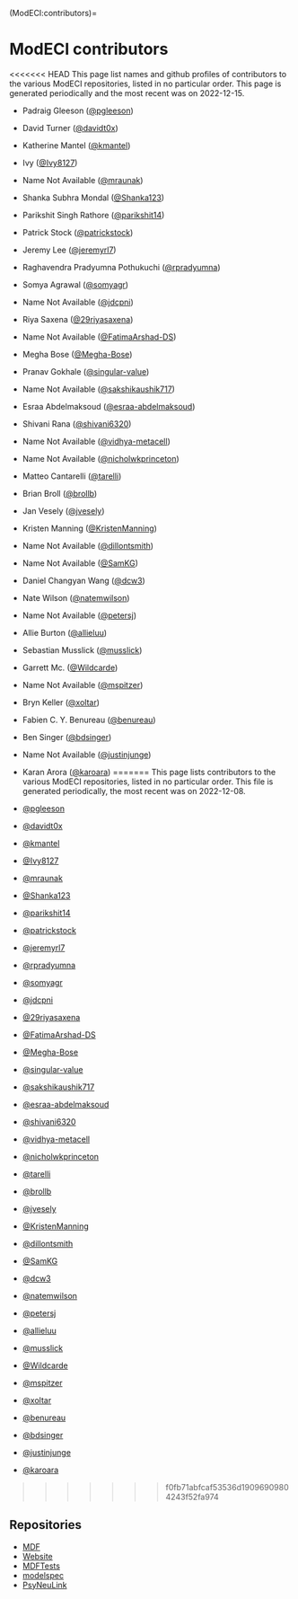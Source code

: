 (ModECI:contributors)=

# ModECI contributors

<<<<<<< HEAD
This page list names and github profiles of contributors to the various ModECI repositories, listed in no particular order.
This page is generated periodically and the most recent was on 2022-12-15.

- Padraig Gleeson ([@pgleeson](https://github.com/pgleeson))
- David Turner ([@davidt0x](https://github.com/davidt0x))
- Katherine Mantel ([@kmantel](https://github.com/kmantel))
- Ivy ([@Ivy8127](https://github.com/Ivy8127))
- Name Not Available ([@mraunak](https://github.com/mraunak))
- Shanka Subhra Mondal ([@Shanka123](https://github.com/Shanka123))
- Parikshit Singh Rathore ([@parikshit14](https://github.com/parikshit14))
- Patrick Stock ([@patrickstock](https://github.com/patrickstock))
- Jeremy Lee ([@jeremyrl7](https://github.com/jeremyrl7))
- Raghavendra Pradyumna Pothukuchi ([@rpradyumna](https://github.com/rpradyumna))
- Somya Agrawal ([@somyagr](https://github.com/somyagr))
- Name Not Available ([@jdcpni](https://github.com/jdcpni))
- Riya Saxena ([@29riyasaxena](https://github.com/29riyasaxena))
- Name Not Available ([@FatimaArshad-DS](https://github.com/FatimaArshad-DS))
- Megha Bose ([@Megha-Bose](https://github.com/Megha-Bose))
- Pranav Gokhale ([@singular-value](https://github.com/singular-value))
- Name Not Available ([@sakshikaushik717](https://github.com/sakshikaushik717))
- Esraa Abdelmaksoud ([@esraa-abdelmaksoud](https://github.com/esraa-abdelmaksoud))
- Shivani Rana ([@shivani6320](https://github.com/shivani6320))
- Name Not Available ([@vidhya-metacell](https://github.com/vidhya-metacell))
- Name Not Available ([@nicholwkprinceton](https://github.com/nicholwkprinceton))
- Matteo Cantarelli ([@tarelli](https://github.com/tarelli))
- Brian Broll ([@brollb](https://github.com/brollb))
- Jan Vesely ([@jvesely](https://github.com/jvesely))
- Kristen Manning ([@KristenManning](https://github.com/KristenManning))
- Name Not Available ([@dillontsmith](https://github.com/dillontsmith))
- Name Not Available ([@SamKG](https://github.com/SamKG))
- Daniel Changyan Wang ([@dcw3](https://github.com/dcw3))
- Nate Wilson ([@natemwilson](https://github.com/natemwilson))
- Name Not Available ([@petersj](https://github.com/petersj))
- Allie Burton ([@allieluu](https://github.com/allieluu))
- Sebastian Musslick ([@musslick](https://github.com/musslick))
- Garrett Mc. ([@Wildcarde](https://github.com/Wildcarde))
- Name Not Available ([@mspitzer](https://github.com/mspitzer))
- Bryn Keller ([@xoltar](https://github.com/xoltar))
- Fabien C. Y. Benureau ([@benureau](https://github.com/benureau))
- Ben Singer ([@bdsinger](https://github.com/bdsinger))
- Name Not Available ([@justinjunge](https://github.com/justinjunge))
- Karan Arora ([@karoara](https://github.com/karoara))
=======
    This page lists contributors to the various ModECI repositories, listed in no particular order.
    This file is generated periodically, the most recent was on 2022-12-08.

- [@pgleeson](https://github.com/pgleeson)
- [@davidt0x](https://github.com/davidt0x)
- [@kmantel](https://github.com/kmantel)
- [@Ivy8127](https://github.com/Ivy8127)
- [@mraunak](https://github.com/mraunak)
- [@Shanka123](https://github.com/Shanka123)
- [@parikshit14](https://github.com/parikshit14)
- [@patrickstock](https://github.com/patrickstock)
- [@jeremyrl7](https://github.com/jeremyrl7)
- [@rpradyumna](https://github.com/rpradyumna)
- [@somyagr](https://github.com/somyagr)
- [@jdcpni](https://github.com/jdcpni)
- [@29riyasaxena](https://github.com/29riyasaxena)
- [@FatimaArshad-DS](https://github.com/FatimaArshad-DS)
- [@Megha-Bose](https://github.com/Megha-Bose)
- [@singular-value](https://github.com/singular-value)
- [@sakshikaushik717](https://github.com/sakshikaushik717)
- [@esraa-abdelmaksoud](https://github.com/esraa-abdelmaksoud)
- [@shivani6320](https://github.com/shivani6320)
- [@vidhya-metacell](https://github.com/vidhya-metacell)
- [@nicholwkprinceton](https://github.com/nicholwkprinceton)
- [@tarelli](https://github.com/tarelli)
- [@brollb](https://github.com/brollb)
- [@jvesely](https://github.com/jvesely)
- [@KristenManning](https://github.com/KristenManning)
- [@dillontsmith](https://github.com/dillontsmith)
- [@SamKG](https://github.com/SamKG)
- [@dcw3](https://github.com/dcw3)
- [@natemwilson](https://github.com/natemwilson)
- [@petersj](https://github.com/petersj)
- [@allieluu](https://github.com/allieluu)
- [@musslick](https://github.com/musslick)
- [@Wildcarde](https://github.com/Wildcarde)
- [@mspitzer](https://github.com/mspitzer)
- [@xoltar](https://github.com/xoltar)
- [@benureau](https://github.com/benureau)
- [@bdsinger](https://github.com/bdsinger)
- [@justinjunge](https://github.com/justinjunge)
- [@karoara](https://github.com/karoara)
>>>>>>> f0fb71abfcaf53536d19096909804243f52fa974

## Repositories


- [MDF](https://github.com/ModECI/MDF)
- [Website](https://github.com/ModECI/Website)
- [MDFTests](https://github.com/ModECI/MDFTests)
- [modelspec](https://github.com/ModECI/modelspec)
- [PsyNeuLink](https://github.com/ModECI/PsyNeuLink)
